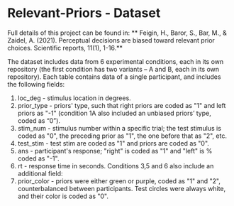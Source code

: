 # Relevant-Priors - Dataset

Full details of this project can be found in: 
** Feigin, H., Baror, S., Bar, M., & Zaidel, A. (2021). Perceptual decisions are biased toward relevant prior choices. Scientific reports, 11(1), 1-16.**

The dataset includes data from 6 experimental conditions, each in its own repository (the first condition has two variants – A and B, each in its own repository). Each table contains data of a single participant, and includes the following fields: 
1. loc_deg - stimulus location in degrees.
2. prior_type - priors' type, such that right priors are coded as "1" and left priors as "-1" (condition 1A also included an unbiased priors’ type, coded as “0”).
3. stim_num - stimulus number within a specific trial; the test stimulus is coded as "0", the preceding prior as "1", the one before that as "2", etc.
4. test_stim - test stim are coded as "1" and priors are coded as "0".
5. ans - participant's response; "right" is coded as "1" and "left" is % coded as "-1".
6. rt - response time in seconds. 
Conditions 3,5 and 6 also include an additional field:
7. prior_color - priors were either green or purple, coded as "1" and "2", counterbalanced between participants. Test circles were always white, and their color is coded as "0".

